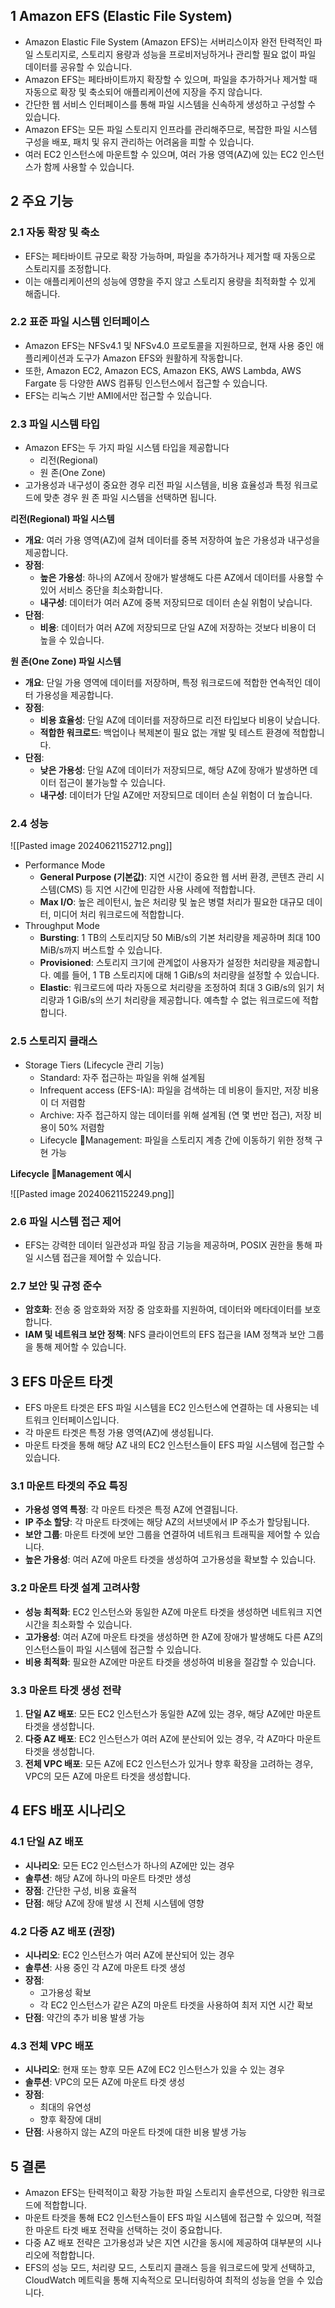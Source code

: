 ## 1 Amazon EFS (Elastic File System)

- Amazon Elastic File System (Amazon EFS)는 서버리스이자 완전 탄력적인 파일 스토리지로, 스토리지 용량과 성능을 프로비저닝하거나 관리할 필요 없이 파일 데이터를 공유할 수 있습니다.
- Amazon EFS는 페타바이트까지 확장할 수 있으며, 파일을 추가하거나 제거할 때 자동으로 확장 및 축소되어 애플리케이션에 지장을 주지 않습니다.
- 간단한 웹 서비스 인터페이스를 통해 파일 시스템을 신속하게 생성하고 구성할 수 있습니다.
- Amazon EFS는 모든 파일 스토리지 인프라를 관리해주므로, 복잡한 파일 시스템 구성을 배포, 패치 및 유지 관리하는 어려움을 피할 수 있습니다.
- 여러 EC2 인스턴스에 마운트할 수 있으며, 여러 가용 영역(AZ)에 있는 EC2 인스턴스가 함께 사용할 수 있습니다.



## 2 주요 기능

### 2.1 자동 확장 및 축소

- EFS는 페타바이트 규모로 확장 가능하며, 파일을 추가하거나 제거할 때 자동으로 스토리지를 조정합니다. 
- 이는 애플리케이션의 성능에 영향을 주지 않고 스토리지 용량을 최적화할 수 있게 해줍니다.



### 2.2 표준 파일 시스템 인터페이스

- Amazon EFS는 NFSv4.1 및 NFSv4.0 프로토콜을 지원하므로, 현재 사용 중인 애플리케이션과 도구가 Amazon EFS와 원활하게 작동합니다. 
- 또한, Amazon EC2, Amazon ECS, Amazon EKS, AWS Lambda, AWS Fargate 등 다양한 AWS 컴퓨팅 인스턴스에서 접근할 수 있습니다.
- EFS는 리눅스 기반 AMI에서만 접근할 수 있습니다.



### 2.3 파일 시스템 타입

- Amazon EFS는 두 가지 파일 시스템 타입을 제공합니다
	- 리전(Regional)
	- 원 존(One Zone)
- 고가용성과 내구성이 중요한 경우 리전 파일 시스템을, 비용 효율성과 특정 워크로드에 맞춘 경우 원 존 파일 시스템을 선택하면 됩니다.



**리전(Regional) 파일 시스템**

- **개요**: 여러 가용 영역(AZ)에 걸쳐 데이터를 중복 저장하여 높은 가용성과 내구성을 제공합니다.
- **장점**:
    - **높은 가용성**: 하나의 AZ에서 장애가 발생해도 다른 AZ에서 데이터를 사용할 수 있어 서비스 중단을 최소화합니다.
    - **내구성**: 데이터가 여러 AZ에 중복 저장되므로 데이터 손실 위험이 낮습니다.
- **단점**:
    - **비용**: 데이터가 여러 AZ에 저장되므로 단일 AZ에 저장하는 것보다 비용이 더 높을 수 있습니다.



**원 존(One Zone) 파일 시스템**

- **개요**: 단일 가용 영역에 데이터를 저장하며, 특정 워크로드에 적합한 연속적인 데이터 가용성을 제공합니다.
- **장점**:
    - **비용 효율성**: 단일 AZ에 데이터를 저장하므로 리전 타입보다 비용이 낮습니다.
    - **적합한 워크로드**: 백업이나 복제본이 필요 없는 개발 및 테스트 환경에 적합합니다.
- **단점**:
    - **낮은 가용성**: 단일 AZ에 데이터가 저장되므로, 해당 AZ에 장애가 발생하면 데이터 접근이 불가능할 수 있습니다.
    - **내구성**: 데이터가 단일 AZ에만 저장되므로 데이터 손실 위험이 더 높습니다.



### 2.4 성능

![[Pasted image 20240621152712.png]]

- Performance Mode
	- **General Purpose (기본값)**: 지연 시간이 중요한 웹 서버 환경, 콘텐츠 관리 시스템(CMS) 등 지연 시간에 민감한 사용 사례에 적합합니다.
	- **Max I/O**: 높은 레이턴시, 높은 처리량 및 높은 병렬 처리가 필요한 대규모 데이터, 미디어 처리 워크로드에 적합합니다.
- Throughput Mode
	- **Bursting**: 1 TB의 스토리지당 50 MiB/s의 기본 처리량을 제공하며 최대 100 MiB/s까지 버스트할 수 있습니다.
	- **Provisioned**: 스토리지 크기에 관계없이 사용자가 설정한 처리량을 제공합니다. 예를 들어, 1 TB 스토리지에 대해 1 GiB/s의 처리량을 설정할 수 있습니다.
	- **Elastic**: 워크로드에 따라 자동으로 처리량을 조정하여 최대 3 GiB/s의 읽기 처리량과 1 GiB/s의 쓰기 처리량을 제공합니다. 예측할 수 없는 워크로드에 적합합니다.



### 2.5 스토리지 클래스

- Storage Tiers (Lifecycle 관리 기능)
    - Standard: 자주 접근하는 파일을 위해 설계됨
    - Infrequent access (EFS-IA): 파일을 검색하는 데 비용이 들지만, 저장 비용이 더 저렴함
    - Archive: 자주 접근하지 않는 데이터를 위해 설계됨 (연 몇 번만 접근), 저장 비용이 50% 저렴함
    - Lifecycle Management: 파일을 스토리지 계층 간에 이동하기 위한 정책 구현 가능



**Lifecycle Management 예시**

![[Pasted image 20240621152249.png]]



### 2.6 파일 시스템 접근 제어

- EFS는 강력한 데이터 일관성과 파일 잠금 기능을 제공하며, POSIX 권한을 통해 파일 시스템 접근을 제어할 수 있습니다.



### 2.7 보안 및 규정 준수

- **암호화**: 전송 중 암호화와 저장 중 암호화를 지원하여, 데이터와 메타데이터를 보호합니다.
- **IAM 및 네트워크 보안 정책**: NFS 클라이언트의 EFS 접근을 IAM 정책과 보안 그룹을 통해 제어할 수 있습니다.



## 3 EFS 마운트 타겟

- EFS 마운트 타겟은 EFS 파일 시스템을 EC2 인스턴스에 연결하는 데 사용되는 네트워크 인터페이스입니다.
- 각 마운트 타겟은 특정 가용 영역(AZ)에 생성됩니다.
- 마운트 타겟을 통해 해당 AZ 내의 EC2 인스턴스들이 EFS 파일 시스템에 접근할 수 있습니다.



### 3.1 마운트 타겟의 주요 특징

- **가용성 영역 특정**: 각 마운트 타겟은 특정 AZ에 연결됩니다.
- **IP 주소 할당**: 각 마운트 타겟에는 해당 AZ의 서브넷에서 IP 주소가 할당됩니다.
- **보안 그룹**: 마운트 타겟에 보안 그룹을 연결하여 네트워크 트래픽을 제어할 수 있습니다.
- **높은 가용성**: 여러 AZ에 마운트 타겟을 생성하여 고가용성을 확보할 수 있습니다.



### 3.2 마운트 타겟 설계 고려사항

- **성능 최적화**: EC2 인스턴스와 동일한 AZ에 마운트 타겟을 생성하면 네트워크 지연 시간을 최소화할 수 있습니다.
- **고가용성**: 여러 AZ에 마운트 타겟을 생성하면 한 AZ에 장애가 발생해도 다른 AZ의 인스턴스들이 파일 시스템에 접근할 수 있습니다.
- **비용 최적화**: 필요한 AZ에만 마운트 타겟을 생성하여 비용을 절감할 수 있습니다.

### 3.3 마운트 타겟 생성 전략

1. **단일 AZ 배포**: 모든 EC2 인스턴스가 동일한 AZ에 있는 경우, 해당 AZ에만 마운트 타겟을 생성합니다.
2. **다중 AZ 배포**: EC2 인스턴스가 여러 AZ에 분산되어 있는 경우, 각 AZ마다 마운트 타겟을 생성합니다.
3. **전체 VPC 배포**: 모든 AZ에 EC2 인스턴스가 있거나 향후 확장을 고려하는 경우, VPC의 모든 AZ에 마운트 타겟을 생성합니다.



## 4 EFS 배포 시나리오

### 4.1 단일 AZ 배포

- **시나리오**: 모든 EC2 인스턴스가 하나의 AZ에만 있는 경우
- **솔루션**: 해당 AZ에 하나의 마운트 타겟만 생성
- **장점**: 간단한 구성, 비용 효율적
- **단점**: 해당 AZ에 장애 발생 시 전체 시스템에 영향



### 4.2 다중 AZ 배포 (권장)

- **시나리오**: EC2 인스턴스가 여러 AZ에 분산되어 있는 경우
- **솔루션**: 사용 중인 각 AZ에 마운트 타겟 생성
- **장점**:
    - 고가용성 확보
    - 각 EC2 인스턴스가 같은 AZ의 마운트 타겟을 사용하여 최저 지연 시간 확보
- **단점**: 약간의 추가 비용 발생 가능



### 4.3 전체 VPC 배포

- **시나리오**: 현재 또는 향후 모든 AZ에 EC2 인스턴스가 있을 수 있는 경우
- **솔루션**: VPC의 모든 AZ에 마운트 타겟 생성
- **장점**:
    - 최대의 유연성
    - 향후 확장에 대비
- **단점**: 사용하지 않는 AZ의 마운트 타겟에 대한 비용 발생 가능



## 5 결론

- Amazon EFS는 탄력적이고 확장 가능한 파일 스토리지 솔루션으로, 다양한 워크로드에 적합합니다.
- 마운트 타겟을 통해 EC2 인스턴스들이 EFS 파일 시스템에 접근할 수 있으며, 적절한 마운트 타겟 배포 전략을 선택하는 것이 중요합니다.
- 다중 AZ 배포 전략은 고가용성과 낮은 지연 시간을 동시에 제공하여 대부분의 시나리오에 적합합니다.
- EFS의 성능 모드, 처리량 모드, 스토리지 클래스 등을 워크로드에 맞게 선택하고, CloudWatch 메트릭을 통해 지속적으로 모니터링하여 최적의 성능을 얻을 수 있습니다.